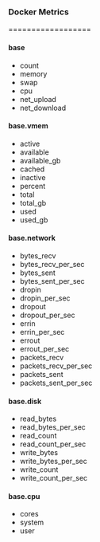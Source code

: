 ### Docker Metrics
==================


#### base

- count
- memory
- swap
- cpu
- net_upload
- net_download

#### base.vmem

- active
- available
- available_gb
- cached
- inactive
- percent
- total
- total_gb
- used
- used_gb

#### base.network

- bytes_recv
- bytes_recv_per_sec
- bytes_sent
- bytes_sent_per_sec
- dropin
- dropin_per_sec
- dropout
- dropout_per_sec
- errin
- errin_per_sec
- errout
- errout_per_sec
- packets_recv
- packets_recv_per_sec
- packets_sent
- packets_sent_per_sec

#### base.disk

- read_bytes
- read_bytes_per_sec
- read_count
- read_count_per_sec
- write_bytes
- write_bytes_per_sec
- write_count
- write_count_per_sec


#### base.cpu

- cores
- system
- user
